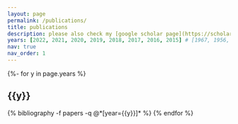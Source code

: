 ```yaml
---
layout: page
permalink: /publications/
title: publications
description: please also check my [google scholar page](https://scholar.google.com/citations?user=6E9elWUAAAAJ).
years: [2022, 2021, 2020, 2019, 2018, 2017, 2016, 2015] # [1967, 1956, 1950, 1935, 1905]
nav: true
nav_order: 1
---
```

<!-- _pages/publications.md -->
<div class="publications">

{%- for y in page.years %}
  <h2 class="year">{{y}}</h2>
  {% bibliography -f papers -q @*[year={{y}}]* %}
{% endfor %}

</div>
